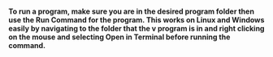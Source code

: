 #### To run a program, make sure you are in the desired program folder then use the Run Command for the program. This works on Linux and Windows easily by navigating to the folder that the v program is in and right clicking on the mouse and selecting Open in Terminal before running the command.